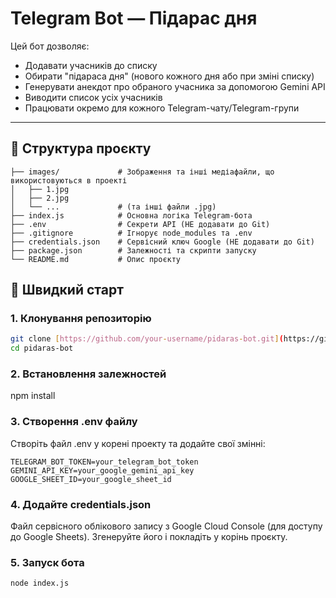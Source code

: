 # Telegram Bot — Підарас дня

Цей бот дозволяє:

* Додавати учасників до списку
* Обирати "підараса дня" (нового кожного дня або при зміні списку)
* Генерувати анекдот про обраного учасника за допомогою Gemini API
* Виводити список усіх учасників
* Працювати окремо для кожного Telegram-чату/Telegram-групи

---

## 📁 Структура проєкту

```
├── images/             # Зображення та інші медіафайли, що використовуються в проекті
│   ├── 1.jpg
│   ├── 2.jpg
│   └── ...             # (та інші файли .jpg)
├── index.js            # Основна логіка Telegram-бота
├── .env                # Секрети API (НЕ додавати до Git)
├── .gitignore          # Ігнорує node_modules та .env
├── credentials.json    # Сервісний ключ Google (НЕ додавати до Git)
├── package.json        # Залежності та скрипти запуску
└── README.md           # Опис проєкту
```

## 🚀 Швидкий старт

### 1. Клонування репозиторію

```bash
git clone [https://github.com/your-username/pidaras-bot.git](https://github.com/your-username/pidaras-bot.git)
cd pidaras-bot
``` 
### 2. Встановлення залежностей
npm install

### 3. Створення .env файлу
Створіть файл .env у корені проекту та додайте свої змінні:
```
TELEGRAM_BOT_TOKEN=your_telegram_bot_token
GEMINI_API_KEY=your_google_gemini_api_key
GOOGLE_SHEET_ID=your_google_sheet_id
```
### 4. Додайте credentials.json
Файл сервісного облікового запису з Google Cloud Console (для доступу до Google Sheets). Згенеруйте його і покладіть у корінь проєкту.

### 5. Запуск бота
```bash
node index.js
``` 
